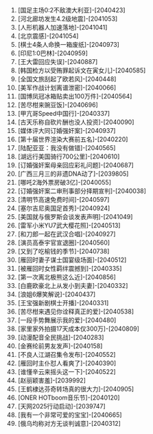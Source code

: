 
1. [国足主场0:2不敌澳大利亚]-[2040423]
1. [河北廊坊发生4.2级地震]-[2041053]
1. [人形机器人加速落地]-[2041041]
1. [北京震感]-[2041054]
1. [棋士4条人命换一箱废纸]-[2040973]
1. [印尼1:0巴林]-[2040959]
1. [王大雷回应失误]-[2040887]
1. [韩国检方以受贿罪起诉文在寅女儿]-[2040585]
1. [全国文旅刮起了欧若风]-[2040448]
1. [美军作战计划离谱泄密]-[2040066]
1. [国博凤冠冰箱贴卖出100万件]-[2040564]
1. [苦尽柑来豌豆饭]-[2040696]
1. [甲亢哥Speed中国行]-[2040337]
1. [古天乐称自砍片酬也没人投资]-[2040090]
1. [媒体评大同订婚强奸案]-[2040937]
1. [第十届世界渲染大赛前五名]-[2040220]
1. [陆配亚亚：我没有做错]-[2040565]
1. [湖远行美国骑行700公里]-[2040610]
1. [订婚强奸案母亲回应彩礼问题]-[2040687]
1. [广西三月三的非遗DNA动了]-[2039805]
1. [哪吒2海外票房破3亿]-[2040055]
1. [订婚强奸案二审刑事部分择期宣判]-[2040038]
1. [清明节高速免费时间]-[2040597]
1. [塞尔吉尼奥国足首秀]-[2040924]
1. [美国就与俄罗斯会谈发表声明]-[2041049]
1. [雷军小米YU7武大樱花照]-[2040513]
1. [和刀郎一起在武汉合唱]-[2040927]
1. [演员高泰宇官宣退圈]-[2040560]
1. [又到了吃榆钱的季节]-[2040738]
1. [雁回时妻子谋士国宴级场面]-[2040512]
1. [被雁回时女性羁绊震撼到]-[2040335]
1. [第一次离北极熊这么近]-[2040856]
1. [白鹿欧豪北上从发小到夫妻]-[2040332]
1. [浪姐6爆笑解说]-[2040437]
1. [王宝强新剧棋士开播]-[2040331]
1. [苦尽柑来遇见你诠释真正的爱]-[2040538]
1. [一段手势舞展示我的爱]-[2040480]
1. [家里家外拍摄17天成本仅300万]-[2040809]
1. [动漫配音全民挑战]-[2040283]
1. [金赛纶前男友发声]-[2040158]
1. [不良人江湖召集令发布]-[2040552]
1. [雁回时主仆怼人看爽了]-[2040390]
1. [谁懂辛云来摇头这一下]-[2040522]
1. [赵丽颖害羞]-[2039992]
1. [王鹤棣达芬奇转场真的很大力]-[2040905]
1. [ONER HOTboom音乐节]-[2040120]
1. [天网2025行动启动]-[2039747]
1. [我有一个非常可爱的宝宝]-[2040665]
1. [俄乌均称对方无谈判诚意]-[2040312]